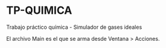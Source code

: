 # TP-QUIMICA #
Trabajo práctico química - Simulador de gases ideales


El archivo Main es el que se arma desde Ventana > Acciones.
